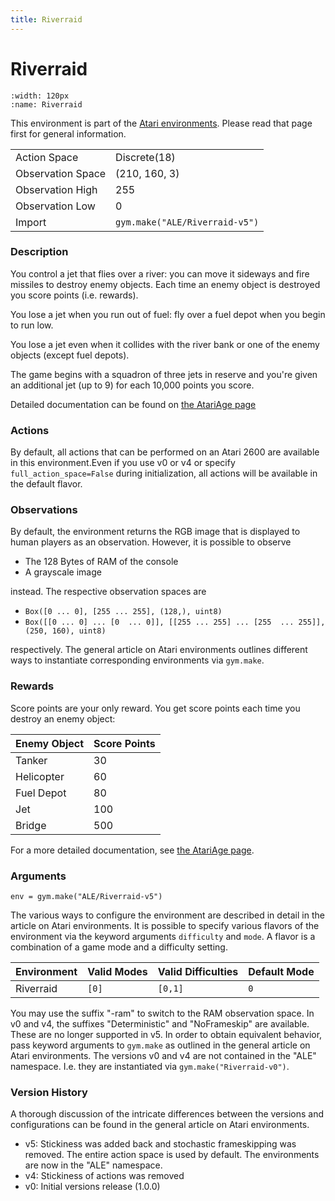 ```yaml
---
title: Riverraid
---
```

# Riverraid

```{figure} ../../static/videos/atari/riverraid.gif 
:width: 120px
:name: Riverraid
```

This environment is part of the <a href='..'>Atari environments</a>. Please read that page first for general information.

|   |   |
|---|---|
| Action Space | Discrete(18) |
| Observation Space | (210, 160, 3) |
| Observation High | 255 |
| Observation Low | 0 |
| Import | `gym.make("ALE/Riverraid-v5")` |

### Description
You control a jet that flies over a river: you can move it sideways and fire missiles to destroy enemy objects. Each time an enemy object is destroyed you score points (i.e. rewards). 

You lose a jet when you run out of fuel: fly over a fuel depot when you begin to run low. 

You lose a jet even when it collides with the river bank or one of the enemy objects (except fuel depots). 

The game begins with a squadron of three jets in reserve and you're given an additional jet (up to 9) for each 10,000 points you score.

Detailed documentation can be found on [the AtariAge page](https://atariage.com/manual_html_page.php?SoftwareLabelID=409)

### Actions
By default, all actions that can be performed on an Atari 2600 are available in this environment.Even if you use v0 or v4 or specify `full_action_space=False` during initialization, all actions will be available in the default flavor.

### Observations
By default, the environment returns the RGB image that is displayed to human players as an observation. However, it is
possible to observe
- The 128 Bytes of RAM of the console
- A grayscale image

instead. The respective observation spaces are
- `Box([0 ... 0], [255 ... 255], (128,), uint8)`
- `Box([[0 ... 0]
 ...
 [0  ... 0]], [[255 ... 255]
 ...
 [255  ... 255]], (250, 160), uint8)
`

respectively. The general article on Atari environments outlines different ways to instantiate corresponding environments
via `gym.make`.

### Rewards
Score points are your only reward. You get score points each time you destroy an enemy object:

| Enemy Object | Score Points |
|--------------|--------------|
| Tanker       |  30|
| Helicopter   |  60|
| Fuel Depot   |  80|
| Jet          | 100|
| Bridge       | 500| 

For a more detailed documentation, see [the AtariAge page](https://atariage.com/manual_html_page.php?SoftwareLabelID=409).

### Arguments

```
env = gym.make("ALE/Riverraid-v5")
```

The various ways to configure the environment are described in detail in the article on Atari environments.
It is possible to specify various flavors of the environment via the keyword arguments `difficulty` and `mode`. 
A flavor is a combination of a game mode and a difficulty setting.

|      Environment | Valid Modes  | Valid Difficulties | Default Mode |
|------------------|-----------|--------------------|--------------|
|             Riverraid | `[0]`     |      `[0,1]` | `0`          |

You may use the suffix "-ram" to switch to the RAM observation space. In v0 and v4, the suffixes "Deterministic" and "NoFrameskip" 
are available. These are no longer supported in v5. In order to obtain equivalent behavior, pass keyword arguments to `gym.make` as outlined in 
the general article on Atari environments.
The versions v0 and v4 are not contained in the "ALE" namespace. I.e. they are instantiated via `gym.make("Riverraid-v0")`.

### Version History
A thorough discussion of the intricate differences between the versions and configurations can be found in the
general article on Atari environments. 

* v5: Stickiness was added back and stochastic frameskipping was removed. The entire action space is used by default. The environments are now in the "ALE" namespace.
* v4: Stickiness of actions was removed
* v0: Initial versions release (1.0.0)

